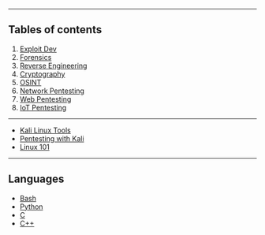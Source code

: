 

*******
## Tables of contents  
 1. [Exploit Dev](https://commanderp4in.github.io/pwn)
 2. [Forensics](#why)
 3. [Reverse Engineering](#tools)
 4. [Cryptography](#syntax)
 5. [OSINT]()
 6. [Network Pentesting]()
 7. [Web Pentesting]()
 8. [IoT Pentesting]()

*******
- [Kali Linux Tools](https://commanderp4in.github.io/kalitools)
- [Pentesting with Kali](https://commanderp4in.github.io/kalipentest)
- [Linux 101](https://commanderp4in.github.io/linux101)

*******
## Languages
- [Bash](https://commanderp4in.github.io/bash)
- [Python](https://commanderp4in.github.io/python)
- [C](https://commanderp4in.github.io/c)
- [C++](https://commanderp4in.github.io/cpp)
